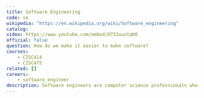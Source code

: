 ```yaml
---
title: Software Engineering
code: se
wikipedia: "https://en.wikipedia.org/wiki/Software_engineering"
catalog: 
video: https://www.youtube.com/embed/O753uuutqH8
official: false
question: How do we make it easier to make software?
courses:
    - CISC414
    - CISC475
related: []
careers:
    - software_engineer
description: Software engineers are computer science professionals who use knowledge of engineering principles and programming languages to build software products, develop computer games, and run network control systems. Although in theory most of Computer Science trains you to be a Software Engineer, with a concentration you can focus more deeply on the advanced methods and systems that pervade the process of software development. Advanced techniques in testing, documentation, client communication, development operations, and more make this a deep, rich subject to study.
---
```

